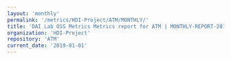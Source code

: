 ```yaml
---
layout: 'monthly'
permalink: '/metrics/HDI-Project/ATM/MONTHLY/'
title: 'DAI Lab OSS Metrics Metrics report for ATM | MONTHLY-REPORT-2019-01-01'
organization: 'HDI-Project'
repository: 'ATM'
current_date: '2019-01-01'
---
```

